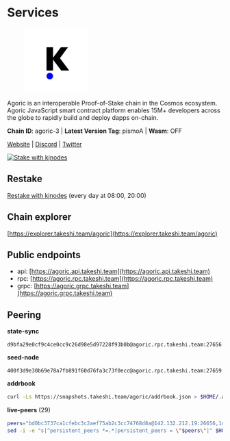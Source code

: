 # Services

<figure><img src="https://github.com/takeshi-val/Logo/raw/main/kichain.png" width="150" alt=""><figcaption></figcaption></figure>

Agoric is an interoperable Proof-of-Stake chain in the Cosmos ecosystem.  Agoric JavaScript smart contract platform enables 15M+ developers across the  globe to rapidly build and deploy dapps on-chain.

**Chain ID**: agoric-3 | **Latest Version Tag**: pismoA | **Wasm**: OFF

[Website](https://agoric.com) | [Discord](https://discord.com/invite/qDW8DRes4s) | [Twitter](https://twitter.com/agoric)

[![Stake with kjnodes](https://i.ibb.co/cr44Q8j/button-stake-with-kjnodes.png)](https://restake.app/agoric/agoricvaloper1ku5sm2twlsywdrp4wz3kfwgyrtqtp0lpr3nvk8)

## Restake

[Restake with kjnodes](https://restake.app/agoric/agoricvaloper1ku5sm2twlsywdrp4wz3kfwgyrtqtp0lpr3nvk8) (every day at 08:00, 20:00)
## Chain explorer
[https://explorer.takeshi.team/agoric](https://explorer.takeshi.team/agoric)

## Public endpoints

* api: [https://agoric.api.takeshi.team](https://agoric.api.takeshi.team)
* rpc: [https://agoric.rpc.takeshi.team](https://agoric.rpc.takeshi.team)
* grpc: [https://agoric.grpc.takeshi.team](https://agoric.grpc.takeshi.team)

## Peering

**state-sync**

```text
d9bfa29e0cf9c4ce0cc9c26d98e5d97228f93b0b@agoric.rpc.takeshi.team:27656
```

**seed-node**

```text
400f3d9e30b69e78a7fb891f60d76fa3c73f0ecc@agoric.rpc.takeshi.team:27659
```

**addrbook**
```bash
curl -Ls https://snapshots.takeshi.team/agoric/addrbook.json > $HOME/.agoric/config/addrbook.json
```

**live-peers** (29)
```bash
peers="bd0bc3737ca1cfebc3c2aef75ab2c3cc74768d8a@142.132.212.19:26656,1dfd1a8be38d892fa485e1b417bcf5f225b3f638@185.210.219.66:26656,3d7d9eac612775c9530e990c44092d7ff55dbb83@95.216.39.109:26656,ef12448f0f8671a195ab38c590cac713ad703a8b@146.70.66.202:26656,506f9bca6ce2f29a2556427f90693a8ee1b100ff@178.128.238.183:26060,9ed68bef54712b46713ac755ab7a6e7ad30694ef@192.99.44.79:14456,0464c8dded70d01f5ab50a8d6047a6b27ddf2ccd@84.244.95.232:26656,d9bfa29e0cf9c4ce0cc9c26d98e5d97228f93b0b@65.109.88.38:27656,e780b9c3b6f761efb7ba3bca74d3011f9bdf4bfd@139.59.8.48:26060,63bd6649f80362ce513027d99ef32c826fdbd259@45.9.62.136:26656,0837c0dac0bb15e79e64207bb0fa5a9a6fa42ad4@178.62.116.62:26656,a38a30c1dd31f63be2befd40b82964b215c3c288@165.22.251.28:26656,05f967bf55fee6647e69bdfca69f064d7e4876c5@128.199.128.15:26060,059f6ccc82a5bdd61e9089914368d0aade14fac0@159.89.101.239:26060,f095bb53006ebddcbbf29c8df70dddcba6419e36@142.93.145.13:26656,fb3c53630803da3947a54ac76bae6bd6e989a058@34.72.229.79:26656,1d4d7b77e79c2dad9e8586df4f30c7b550f5d49b@13.40.153.111:26656,4eea1e0a22d8d2ade108fc5f8e07d6d6e711e909@65.108.10.138:26656,711f6f36a6ec3924b6d721de6adce604092e59f2@116.202.226.169:26656,d56af8cb0716909f9b804e7dec8c1d34ae4eed16@65.108.142.81:26676,586df7471fb74a7e182d6a96b6c8b1a58b0ed7a9@18.142.177.75:26656,0f642db2770d4dd3e0d030b2f14f1365e40f3b38@185.146.148.101:26657,aede0d57cd77051cf1270675fa770c22e8074501@64.32.40.117:26656,f8ff12a774770fea36beadb303ccffc86863c6ec@65.109.69.59:14456,ca4c3b9d0cf78d934a3b972c328db2e4a9a66c42@64.32.40.134:26656,e759de7a872eff293ab1316a0745eb5fdd5614f3@88.217.142.187:26656,9661393350ef8224aaa620f543a7710c9af9c495@195.14.6.55:26656,47c35c8137ad2098e0b2a79077fea93a530034d8@185.144.83.130:26656,8c30ee29afc4b77cf98222edcc3fe823cf1e8306@195.201.106.244:26656"
sed -i -e "s|^persistent_peers *=.*|persistent_peers = \"$peers\"|" $HOME/.agoric/config/config.toml
```
